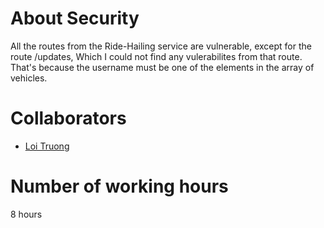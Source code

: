 # About Security
  All the routes from the Ride-Hailing service are vulnerable, except for the route /updates, Which I could not find any vulerabilites from that route. That's because the username must be one of the elements in the array of vehicles.

# Collaborators
  - [Loi Truong](https://github.com/loitruong)
  
# Number of working hours
  8 hours
